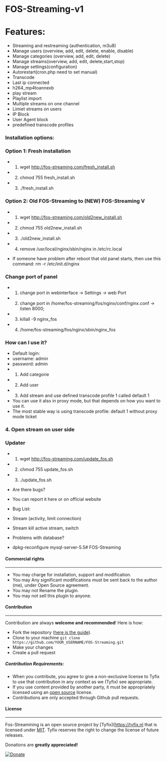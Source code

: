 # FOS-Streaming-v1
# Features: 
- Streaming and restreaming (authentication, m3u8)
- Manage users (overview, add, edit, delete, enable, disable)
- Manage categories (overview, add, edit, delete)
- Manage streams(overview, add, edit, delete,start,stop)
- Manage settings(configuration)
- Autorestart(cron.php need to set manual)
- Transcode
- Last ip connected
- h264_mp4toannexb
- play stream
- Playlist import
- Multiple streams on one channel
- Limiet streams on users
- IP Block
- User Agent block
- predefined transcode profiles


### Installation options:
### Option 1: Fresh installation
- 1. wget http://fos-streaming.com/fresh_install.sh
- 2. chmod 755 fresh_install.sh
- 3. ./fresh_install.sh

### Option 2: Old FOS-Streaming to (NEW) FOS-Streaming V
- 1. wget http://fos-streaming.com/old2new_install.sh
- 2. chmod 755 old2new_install.sh
- 3. ./old2new_install.sh
- 4. remove /usr/local/nginx/sbin/nginx in /etc/rc.local

- If someone have problem after reboot that old panel starts, then use this command: rm -r /etc/init.d/nginx

### Change port of panel
- 1. change port in webinterface -> Settings -> web Port
- 2. change port in /home/fos-streaming/fos/nginx/conf/nginx.conf -> listen 8000;
- 3. killall -9 nginx_fos
- 4. /home/fos-streaming/fos/nginx/sbin/nginx_fos

### How can I use it?
- Default login:
- username: admin
- password: admin
- 1. Add categorie
- 2. Add user
- 3. Add stream and use defined transcode profile 1 called default 1
- You can use it also in proxy mode, but that depends on how you want to use it.
- The most stable way is using transcode profile: default 1 without proxy mode ticket

### 4. Open stream on user side

### Updater
- 1. wget http://fos-streaming.com/update_fos.sh
- 2. chmod 755 update_fos.sh
- 3. ./update_fos.sh

- Are there bugs?
- You can report it here or on official website

- Bug List:
- Stream (activity, limit connection)
- Stream kill active stream, switch

- Problems with database?
- dpkg-reconfigure mysql-server-5.5# FOS-Streaming


#### Commercial rights
------------
- You may charge for installation, support and modification.
- You may Any significant modifications must be sent back to the author (me), under Open Source agreement.
- You may not Rename the plugin.
- You may not sell this plugin to anyone.

#### Contribution
------------
Contribution are always **welcome and recommended**! Here is how:

- Fork the repository ([here is the guide](https://help.github.com/articles/fork-a-repo/)).
- Clone to your machine ```git clone https://github.com/YOUR_USERNAME/FOS-Streaming.git```
- Make your changes
- Create a pull request

##### Contribution Requirements:

- When you contribute, you agree to give a non-exclusive license to Tyfix to use that contribution in any context as we (Tyfix) see appropriate.
- If you use content provided by another party, it must be appropriately licensed using an [open source](http://opensource.org/licenses) license.
- Contributions are only accepted through Github pull requests.

#### License
-------
Fos-Streamining is an open source project by [Tyfix](https://tyfix.nl that is licensed under [MIT](http://opensource.org/licenses/MIT). Tyfix
reserves the right to change the license of future releases.


Donations are **greatly appreciated!**

[![Donate](https://www.paypalobjects.com/en_US/i/btn/btn_donateCC_LG.gif "Tyfix ")](https://www.paypal.com/cgi-bin/webscr?cmd=_s-xclick&hosted_button_id=6ATJFKYPFY65W "Donate")

